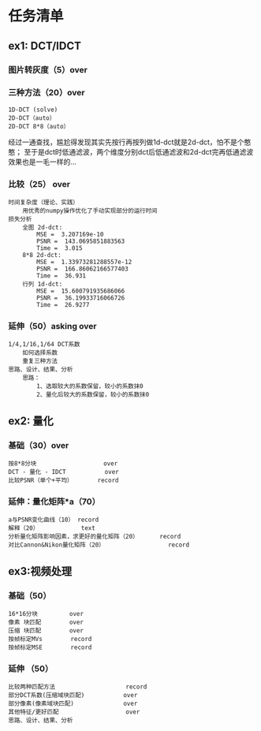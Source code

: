 # 任务清单

## ex1: DCT/IDCT

### 图片转灰度（5）over
  
### 三种方法（20）over

    1D-DCT (solve)
    2D-DCT（auto）
    2D-DCT 8*8（auto）

经过一通查找，尴尬得发现其实先按行再按列做1d-dct就是2d-dct，怕不是个憨憨；
至于是dct时低通滤波，两个维度分别dct后低通滤波和2d-dct完再低通滤波效果也是一毛一样的...

### 比较（25） over

    时间复杂度（理论、实践）
        用优秀的numpy操作优化了手动实现部分的运行时间
    损失分析
        全图 2d-dct:
            MSE =  3.207169e-10
            PSNR =  143.0695851883563
            Time =  3.015
        8*8 2d-dct:
            MSE =  1.33973281288557e-12
            PSNR =  166.86062166577403
            Time =  36.931
        行列 1d-dct:
            MSE =  15.600791935686066
            PSNR =  36.19933716066726
            Time =  26.9277

### 延伸（50）asking    over

    1/4,1/16,1/64 DCT系数
        如何选择系数
        重复三种方法
    思路、设计、结果、分析
        思路：
            1、选取较大的系数保留，较小的系数抹0
            2、量化后较大的系数保留，较小的系数抹0


## ex2: 量化

### 基础（30）over

    按8*8分块                   over
    DCT - 量化 - IDCT           over
    比较PSNR（单个+平均）       record

### 延伸：量化矩阵*a（70）

    a与PSNR变化曲线（10） record
    解释（20）            text
    分析量化矩阵影响因素，求更好的量化矩阵（20）      record
    对比Cannon&Nikon量化矩阵（20）                  record

## ex3:视频处理

### 基础（50）

    16*16分块         over
    像素 块匹配        over   
    压缩 块匹配        over
    按帧标定MVs        record
    按帧标定MSE        record

### 延伸 （50）

    比较两种匹配方法                    record
    部分DCT系数(压缩域块匹配)           over
    部分像素(像素域块匹配)              over
    其他特征/更好匹配                   over
    思路、设计、结果、分析
